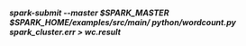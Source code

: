 
##### spark-submit --master $SPARK_MASTER $SPARK_HOME/examples/src/main/ python/wordcount.py spark_cluster.err > wc.result
